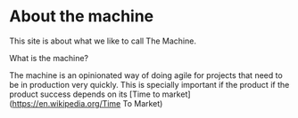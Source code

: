 # About the machine

This site is about what we like to call The Machine.

What is the machine? 

The machine is an opinionated way of doing agile for projects that need to be in production very quickly. This is specially important if the product if the product success depends on its [Time to market](https://en.wikipedia.org/Time To Market)


